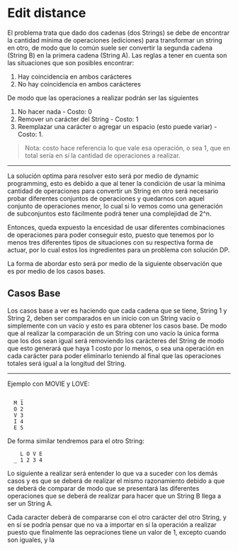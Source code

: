 <h1>Edit distance</h1>
<p>
  El problema trata que dado dos cadenas (dos Strings) se debe de encontrar la cantidad mínima de operaciones (ediciones) para transformar un string en otro, de modo que
  lo común suele ser convertir la segunda cadena (String B) en la primera cadena (String A).
  Las reglas a tener en cuenta son las situaciones que son posibles encontrar:
  <ol>
    <li>Hay coincidencia en ambos carácteres</li>
    <li>No hay coincidencia en ambos carácteres</li>
    </ol>
  
  De modo que las operaciones a realizar podrán ser las siguientes
  <ol>
    <li>No hacer nada - Costo: 0</li>
    <li>Remover un carácter del String - Costo: 1</li>
    <li>Reemplazar una carácter o agregar un espacio (esto puede variar) - Costo: 1.</li>
    </ol>
    
  > Nota: costo hace referencia lo que vale esa operación, o sea 1, que en total sería en sí la cantidad de operaciones a realizar. 
  <hr>
  
  La solución optima para resolver esto será por medio de dynamic programming, esto es debido a que al tener la condición de usar la mínima cantidad de operaciones 
  para convertir un String en otro será necesario probar diferentes conjuntos de operaciones y quedarnos con aquel conjunto de operaciones menor, lo cual si lo vemos
  como una generación de subconjuntos esto fácilmente podrá tener una complejidad de 2^n.
 
  Entonces, queda expuesto la encesidad de usar diferentes combinaciones de operaciones para poder conseguir esto, puesto que tenemos por lo menos tres diferentes tipos
  de situaciones con su respectiva forma de actuar, por lo cual estos los ingredientes para un problema con solución DP.
  
  La forma de abordar esto será por medio de la siguiente observación que es por medio de los casos bases.
  
  <h2>Casos Base</h2>
  Los casos base a ver es haciendo que cada cadena que se tiene, String 1 y String 2, deben ser comparados en un inicio con un String vacío o simplemente con un vacío y esto es para obtener los casos base. De modo que al realizar la comparación de un String con uno vacío la única forma que los dos sean igual será removiendo los carácteres del String de modo que esto generará que haya 1 costo por lo menos, o sea una operación en cada carácter para poder eliminarlo teniendo al final que las operaciones totales será igual a la longitud del String.
  <hr>
  Ejemplo con MOVIE y LOVE:
      
        _
      M 1 
      O 2
      V 3
      I 4
      E 5
      
   De forma similar tendremos para el otro String:
   
        L O V E
      _ 1 2 3 4
      
   Lo siguiente a realizar será entender lo que va a suceder con los demás casos y es que se deberá de realizar el mismo razonamiento debido a que se deberá de comparar de modo que se presentará las diferentes operaciones que se deberá de realizar para hacer que un String B llega a ser un String A.
   
   Cada caracter deberá de compararse con el otro carácter del otro String, y en sí se podría pensar que no va a importar en sí la operación a realizar puesto que finalmente las oepraciones tiene un valor de 1, excepto cuando son iguales, y la 
    
  
